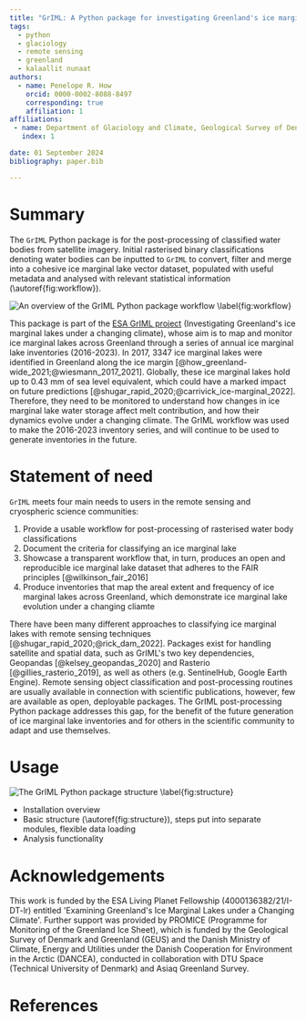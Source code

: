 ```yaml
---
title: "GrIML: A Python package for investigating Greenland's ice marginal lakes under a changing climate"
tags:
  - python
  - glaciology
  - remote sensing
  - greenland
  - kalaallit nunaat
authors:
  - name: Penelope R. How
    orcid: 0000-0002-8088-8497
    corresponding: true
    affiliation: 1
affiliations:
 - name: Department of Glaciology and Climate, Geological Survey of Denmark and Greenland (GEUS), Nuuk, Greenland
   index: 1

date: 01 September 2024
bibliography: paper.bib

---
```



# Summary

The `GrIML` Python package is for the post-processing of classified water bodies from satellite imagery. Initial rasterised binary classifications denoting water bodies can be inputted to `GrIML` to convert, filter and merge into a cohesive ice marginal lake vector dataset, populated with useful metadata and analysed with relevant statistical information (\autoref{fig:workflow}).

![An overview of the GrIML Python package workflow \label{fig:workflow}](https://github.com/PennyHow/GrIML/blob/main/other/reporting/figures/griml_workflow_without_gee.png?raw=true)

This package is part of the [ESA GrIML project](https://eo4society.esa.int/projects/griml/) (Investigating Greenland's ice marginal lakes under a changing climate), whose aim is to map and monitor ice marginal lakes across Greenland through a series of annual ice marginal lake inventories (2016-2023). In 2017, 3347 ice marginal lakes were identified in Greenland along the ice margin [@how_greenland-wide_2021;@wiesmann_2017_2021]. Globally, these ice marginal lakes hold up to 0.43 mm of sea level equivalent, which could have a marked impact on future predictions [@shugar_rapid_2020;@carrivick_ice-marginal_2022]. Therefore, they need to be monitored to understand how changes in ice marginal lake water storage affect melt contribution, and how their dynamics evolve under a changing climate. The GrIML workflow was used to make the 2016-2023 inventory series, and will continue to be used to generate inventories in the future.


# Statement of need

`GrIML` meets four main needs to users in the remote sensing and cryospheric science communities:

1. Provide a usable workflow for post-processing of rasterised water body classifications
2. Document the criteria for classifying an ice marginal lake
3. Showcase a transparent workflow that, in turn, produces an open and reproducible ice marginal lake dataset that adheres to the FAIR principles [@wilkinson_fair_2016]
4. Produce inventories that map the areal extent and frequency of ice marginal lakes across Greenland, which demonstrate ice marginal lake evolution under a changing cliamte

There have been many different approaches to classifying ice marginal lakes with remote sensing techniques [@shugar_rapid_2020;@rick_dam_2022]. Packages exist for handling satellite and spatial data, such as GrIML's two key dependencies, Geopandas [@kelsey_geopandas_2020] and Rasterio [@gillies_rasterio_2019], as well as others (e.g. SentinelHub, Google Earth Engine). Remote sensing object classification and post-processing routines are usually available in connection with scientific publications, however, few are available as open, deployable packages. The GrIML post-processing Python package addresses this gap, for the benefit of the future generation of ice marginal lake inventories and for others in the scientific community to adapt and use themselves.


# Usage

![The GrIML Python package structure \label{fig:structure}](https://github.com/PennyHow/GrIML/blob/main/other/reporting/figures/griml_package_structure.png?raw=true)

- Installation overview
- Basic structure (\autoref{fig:structure}), steps put into separate modules, flexible data loading
- Analysis functionality


# Acknowledgements

This work is funded by the ESA Living Planet Fellowship (4000136382/21/I-DT-lr) entitled 'Examining Greenland's Ice Marginal Lakes under a Changing Climate'. Further support was provided by PROMICE (Programme for Monitoring of the Greenland Ice Sheet), which is funded by the Geological Survey of Denmark and Greenland (GEUS) and the Danish Ministry of Climate, Energy and Utilities under the Danish Cooperation for Environment in the Arctic (DANCEA), conducted in collaboration with DTU Space (Technical University of Denmark) and Asiaq Greenland Survey.


# References

